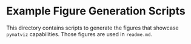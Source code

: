 # Example Figure Generation Scripts

This directory contains scripts to generate the figures that showcase `pymatviz` capabilities. Those figures are used in `readme.md`.
